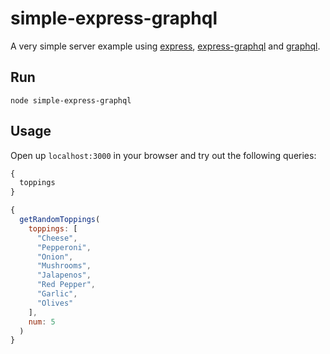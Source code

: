 # simple-express-graphql
A very simple server example using [express](https://github.com/expressjs/express), [express-graphql](https://github.com/graphql/express-graphql) and [graphql](https://github.com/graphql/graphql-js).

## Run

`node simple-express-graphql`

## Usage

Open up `localhost:3000` in your browser and try out the following queries:

```js
{
  toppings
}
```

```js
{
  getRandomToppings(
    toppings: [
      "Cheese",
      "Pepperoni",
      "Onion",
      "Mushrooms",
      "Jalapenos",
      "Red Pepper",
      "Garlic",
      "Olives"
    ],
    num: 5
  )
}
```
